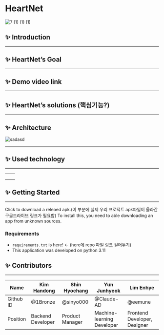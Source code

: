 # HeartNet
![7 (1) (1) (1)](https://github.com/Mara-Rose-ChickenBreast-Tanghuru/docs/assets/160500012/53d6370d-4564-487a-b10b-1024d02e1def)


## ✨ Introduction

---

## ✨ HeartNet’s Goal

---

## ✨ Demo video link

---

## ✨ HeartNet’s solutions (핵심기능?)

---

## ✨ Architecture
![sadasd](https://github.com/Mara-Rose-ChickenBreast-Tanghuru/docs/assets/160500012/f82d6306-4c43-40f5-be06-091d724af458)

---

## ✨ Used technology

---

|  |  |
| --- | --- |
|  |  |
|  |  |
|  |  |

## ✨ Getting Started

---

Click to download a releaed apk.(이 부분에 실제 우리 프로덕트 apk파일이 올라간 구글드라이브 링크가 필요함) To install this, you need to able downloading an app from unknown sources.

### Requirements

- `requirements.txt` is here! ← (here에 repo 파일 링크 걸어두기)
- This application was developed on python 3.11

## ✨ Contributors

---

| Name | Kim Handong | Shin Hyochang | Yun Junhyeok | Lim Enhye |
| --- | --- | --- | --- | --- |
| Github ID | @1Bronze | @sinyo000 | @Claude-AD | @eemune |
| Position | Backend Developer | Product Manager | Machine-learning Developer | Frontend Developer, Designer |
